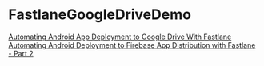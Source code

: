 # FastlaneGoogleDriveDemo

[Automating Android App Deployment to Google Drive With Fastlane](https://medium.com/@didahdx/automating-android-app-deployment-to-google-drive-with-fastlane-2eefa87a6184)
[Automating Android Deployment to Firebase App Distribution with Fastlane - Part 2](https://medium.com/@didahdx/automating-android-deployment-to-firebase-app-distribution-with-fastlane-part-2-cb138d0ef6c2)
